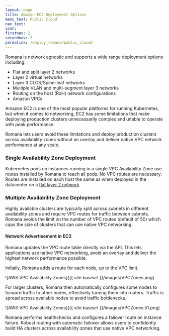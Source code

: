 ```yaml
---
layout: page
title: Amazon EC2 Deployment Options
menu_text: Public Cloud
nav_text:
icon:
firstnav: 2
secondnav: 2
permalink: /deploy_romana/public_cloud/
---
```


Romana is network agnostic and supports a wide range deployment options including:

* Flat and split layer 2 networks
* Layer 2 virtual networks
* Layer 3 CLOS/Spine-leaf networks
* Multiple VLAN and multi-segment layer 3 networks
* Routing on the host (RoH) network configurations
* Amazon VPCs

Amazon EC2 is one of the most popular platforms for running Kubernetes, but when it comes to networking, EC2 has some limitations that make deploying production clusters unnecessarily complex and unable to operate with peak performance.

Romana lets users avoid these limitations and deploy production clusters across availability zones without an overlay and deliver native VPC network performance at any scale.


### Single Availability Zone Deployment

Kubernetes pods on instances running in a single VPC Availability Zone use routes installed by Romana to reach all pods. No VPC routes are necessary. Routes are installed on each host the same as when deployed in the datacenter on a [flat layer 2 network](/deploy_romana/datacenter/#flat-layer-2-networks).


### Multiple Availability Zone Deployment

Highly available clusters are typically split across subnets in different availability zones and require VPC routes for traffic between subnets. Romana avoids the limit on the number of VPC routes (default of 50) which caps the size of clusters that can use native VPC networking.

#### Network Advertisement in EC2

Romana updates the VPC route table directly via the API. This lets applications use native VPC networking, avoid an overlay and deliver the highest network performance possible.

Initially, Romana adds a route for each node, up to the VPC limit. 

![AWS VPC Availability Zones]({{ site.baseurl }}/images/VPCZones.png)

For larger clusters, Romana then automatically configures some nodes to forward traffic to other nodes, effectively turning them into routers. Traffic is spread across available nodes to avoid traffic bottlenecks.

![AWS VPC Availability Zones]({{ site.baseurl }}/images/VPCZones.51.png)

Romana performs healthchecks and configures a failover route on instance failure. Robust routing with automatic failover allows users to confidently build HA clusters across availability zones that use native VPC networking.
